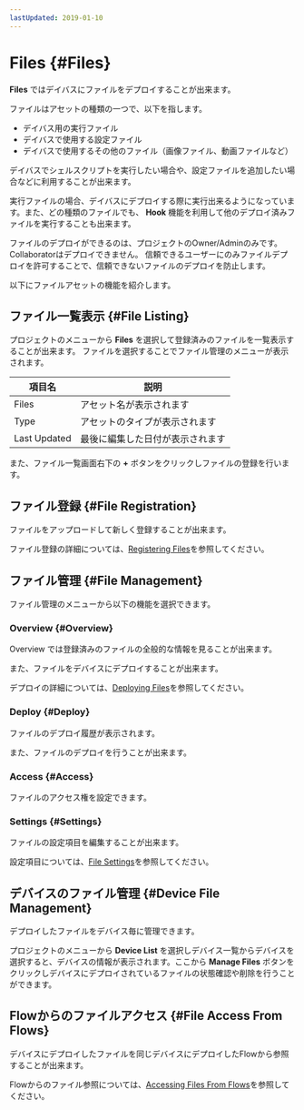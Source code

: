 ```yaml
---
lastUpdated: 2019-01-10
---
```


# Files {#Files}

**Files** ではデイバスにファイルをデプロイすることが出来ます。

ファイルはアセットの種類の一つで、以下を指します。

- デイバス用の実行ファイル
- デイバスで使用する設定ファイル
- デイバスで使用するその他のファイル（画像ファイル、動画ファイルなど）

デイバスでシェルスクリプトを実行したい場合や、設定ファイルを追加したい場合などに利用することが出来ます。

実行ファイルの場合、デイバスにデプロイする際に実行出来るようになっています。また、どの種類のファイルでも、 **Hook** 機能を利用して他のデプロイ済みファイルを実行することも出来ます。

ファイルのデプロイができるのは、プロジェクトのOwner/Adminのみです。Collaboratorはデプロイできません。
信頼できるユーザーにのみファイルデプロイを許可することで、信頼できないファイルのデプロイを防止します。

以下にファイルアセットの機能を紹介します。

## ファイル一覧表示 {#File Listing}

プロジェクトのメニューから **Files** を選択して登録済みのファイルを一覧表示することが出来ます。
ファイルを選択することでファイル管理のメニューが表示されます。

| 項目名 | 説明 |
| --- | --- |
| Files | アセット名が表示されます |
| Type | アセットのタイプが表示されます |
| Last Updated | 最後に編集した日付が表示されます |

また、ファイル一覧画面右下の **+** ボタンをクリックしファイルの登録を行います。

## ファイル登録 {#File Registration}

ファイルをアップロードして新しく登録することが出来ます。

ファイル登録の詳細については、[Registering Files](RegisterFile.md)を参照してください。

## ファイル管理 {#File Management}

ファイル管理のメニューから以下の機能を選択できます。

### Overview {#Overview}

Overview では登録済みのファイルの全般的な情報を見ることが出来ます。

また、ファイルをデバイスにデプロイすることが出来ます。

デプロイの詳細については、[Deploying Files](DeployFile.md)を参照してください。

### Deploy {#Deploy}

ファイルのデプロイ履歴が表示されます。

また、ファイルのデプロイを行うことが出来ます。

### Access {#Access}

ファイルのアクセス権を設定できます。

### Settings {#Settings}

ファイルの設定項目を編集することが出来ます。

設定項目については、[File Settings](FileSettings.md)を参照してください。

## デバイスのファイル管理 {#Device File Management}

デプロイしたファイルをデバイス毎に管理できます。

プロジェクトのメニューから **Device List** を選択しデバイス一覧からデバイスを選択すると、デバイスの情報が表示されます。ここから **Manage Files** ボタンをクリックしデバイスにデプロイされているファイルの状態確認や削除を行うことができます。

## Flowからのファイルアクセス {#File Access From Flows}

デバイスにデプロイしたファイルを同じデバイスにデプロイしたFlowから参照することが出来ます。

Flowからのファイル参照については、[Accessing Files From Flows](AccessFileFromFlow.md)を参照してください。
